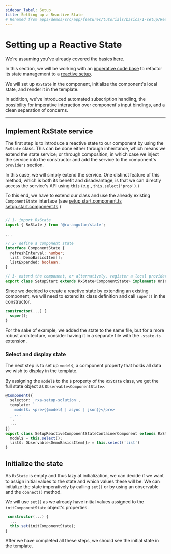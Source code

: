 ```yaml
---
sidebar_label: Setup
title: Setting up a Reactive State
# Renamed from apps/demos/src/app/features/tutorials/basics/1-setup/Readme.md
---
```


# Setting up a Reactive State

We're assuming you've already covered the basics [here](/docs/state/setup).

In this section, we will be working with an [imperative code base][setup.start.component.ts] to refactor
its state management to a [reactive setup][setup.solution.component.ts].

We will set up `RxState` in the component, initialize the component's local state, and render it in the template.

In addition, we've introduced automated subscription handling, the possibility for imperative interaction
over component's input bindings, and a clean separation of concerns.

---

## Implement RxState service

The first step is to introduce a reactive state to our component by using the `RxState` class.
This can be done either through inheritance, which means we extend the state service; or through composition, in which case we inject the service into the constructor and add the service to the component's `providers` section.

In this case, we will simply extend the service.
One distinct feature of this method, which is both its benefit and disadvantage, is that we can directly access the service's API using `this` (e.g., `this.select('prop')`.)

To this end, we have to extend our class and use the already existing `ComponentState` interface (see
[setup.start.component.ts] [setup.start.component.ts].)

```typescript

// 1- import RxState
import { RxState } from '@rx-angular/state';

...

// 2- define a component state
interface ComponentState {
  refreshInterval: number;
  list: DemoBasicsItem[];
  listExpanded: boolean;
}

// 3- extend the component, or alternatively, register a local provider and inject it
export class SetupStart extends RxState<ComponentState> implements OnInit, OnDestroy  ... {
```

Since we decided to create a reactive state by extending an existing component, we will need to extend its class definition and call `super()` in the constructor.

```typescript
constructor(...) {
  super();
}
```

For the sake of example, we added the state to the same file, but for a more robust architecture, consider having it in a separate file with the `.state.ts` extension.

### Select and display state

The next step is to set up `model$`, a component property that holds all data we wish to display in the template.

By assigning the `model$` to the `$` property of the `RxState` class, we get the full state object as `Observable<ComponentState>`.

```typescript
@Component({
  selector: 'rxa-setup-solution',
  template: `
    model$: <pre>{{model$ | async | json}}</pre>
    ...
  `,
  ...
})
export class SetupReactiveComponentStateContainerComponent extends RxState<ComponentState> {
  model$ = this.select();
  list$: Observable<DemoBasicsItem[]> = this.select('list')
}
```

## Initialize the state

As `RxState` is empty and thus lazy at initialization, we can decide if we want to assign initial values to the state and which values these will be.
We can initialize the state imperatively by calling `set()` or by using an observable and the `connect()` method.

We will use `set()` as we already have initial values assigned to the `initComponentState` object's properties.

```typescript
 constructor(...) {
  ...
  this.set(initComponentState);
}
```

After we have completed all these steps, we should see the initial state in the template.

[setup.start.component.ts]: https://github.com/rx-angular/rx-angular/blob/main/apps/demos/src/app/features/tutorials/basics/1-setup/setup.start.component.ts
[setup.solution.component.ts]: https://github.com/rx-angular/rx-angular/blob/main/apps/demos/src/app/features/tutorials/basics/1-setup/setup.solution.component.ts
